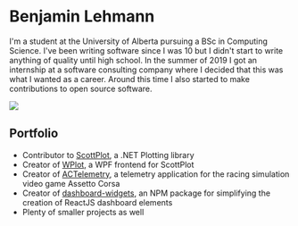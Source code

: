 # Benjamin Lehmann

I'm a student at the University of Alberta pursuing a BSc in Computing Science. I've been writing software since I was 10 but I didn't start to write anything of quality until high school. In the summer of 2019 I got an internship at a software consulting company where I decided that this was what I wanted as a career. Around this time I also started to make contributions to open source software.

[![](https://github-readme-stats.vercel.app/api?username=bclehmann&count_private=true&show_icons=true)](https://github.com/bclehmann)

## Portfolio

- Contributor to [ScottPlot](https://github.com/swharden/ScottPlot), a .NET Plotting library
- Creator of [WPlot](https://github.com/bclehmann/WPlot), a WPF frontend for ScottPlot
- Creator of [ACTelemetry](https://github.com/bclehmann/ACTelemetry), a telemetry application for the racing simulation video game Assetto Corsa
- Creator of [dashboard-widgets](https://github.com/bclehmann/dashboard-widgets), an NPM package for simplifying the creation of ReactJS dashboard elements
- Plenty of smaller projects as well
